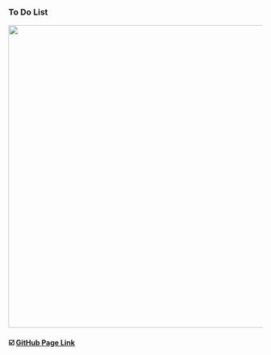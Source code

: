### To Do List

<img src=https://raw.githubusercontent.com/yhuj79/ToDo_List/master/image/thumbnail.PNG width=600>

#### :ballot_box_with_check: [GitHub Page Link](https://yhuj79.github.io/ToDo_List/)
